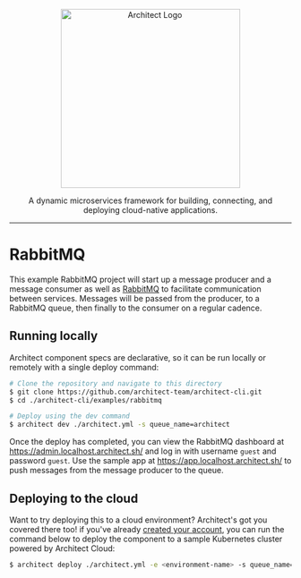 <p align="center">
  <a href="//architect.io" target="blank"><img src="https://docs.architect.io/img/logo.svg" width="320" alt="Architect Logo" /></a>
</p>

<p align="center">
  A dynamic microservices framework for building, connecting, and deploying cloud-native applications.
</p>

---

# RabbitMQ

This example RabbitMQ project will start up a message producer and a message consumer as well as [RabbitMQ](https://www.rabbitmq.com/) to facilitate communication between services. Messages will be passed from the producer, to a RabbitMQ queue, then finally to the consumer on a regular cadence.

## Running locally

Architect component specs are declarative, so it can be run locally or remotely with a single deploy command:

```sh
# Clone the repository and navigate to this directory
$ git clone https://github.com/architect-team/architect-cli.git
$ cd ./architect-cli/examples/rabbitmq

# Deploy using the dev command
$ architect dev ./architect.yml -s queue_name=architect
```

Once the deploy has completed, you can view the RabbitMQ dashboard at https://admin.localhost.architect.sh/ and log in with username `guest` and password `guest`. Use the sample app at https://app.localhost.architect.sh/ to push messages from the message producer to the queue.

## Deploying to the cloud

Want to try deploying this to a cloud environment? Architect's got you covered there too! if you've already [created your account](https://cloud.architect.io/signup), you can run the command below to deploy the component to a sample Kubernetes cluster powered by Architect Cloud:

```sh
$ architect deploy ./architect.yml -e <environment-name> -s queue_name=architect
```
